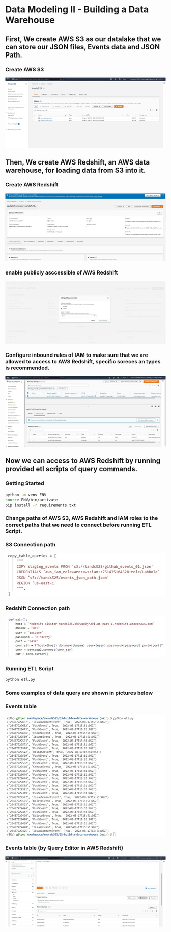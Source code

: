 # Data Modeling II - Building a Data Warehouse

## First, We create AWS S3 as our datalake that we can store our JSON files, Events data and JSON Path.
### Create AWS S3
![AWS S3](pictures/pic04.jpg)

## Then, We create AWS Redshift, an AWS data warehouse, for loading data from S3 into it.

### Create AWS Redshift
![AWS Redshift](pictures/pic01.jpg)

### enable publicly asccessible of AWS Redshift
![Modify publicly accessible setting](pictures/pic03.jpg)

### Configure inbound rules of IAM to make sure that we are allowed to access to AWS Redshift, specific soreces an types is recommended.
![IAM-Inbound rules](pictures/pic07.jpg)

## Now we can access to AWS Redshift by running provided etl scripts of query commands.

### Getting Started
```sh
python -m venv ENV
source ENV/bin/activate
pip install -r requirements.txt
```

### Change paths of AWS S3, AWS Redshift and IAM roles to the correct paths that we need to connect before running ETL Script.
### S3 Connection path
![S3 Connection path](pictures/pic10.jpg)
### Redshift Connection path
![Redshift Connection path](pictures/pic11.jpg)

### Running ETL Script
```sh
python etl.py
```

### Some examples of data query are shown in pictures below
### Events table
![Events table](pictures/pic08.jpg)
### Events table (by Query Editor in AWS Redshift)
![Events table (by Query Editor in AWS Redshift)](pictures/pic09.jpg)




